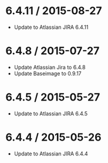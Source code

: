 
6.4.11 / 2015-08-27
==================

  * Update to Atlassian JIRA 6.4.11

6.4.8 / 2015-07-27
==================

  * Update Atlassian Jira to 6.4.8
  * Update Baseimage to 0.9.17

6.4.5 / 2015-05-27
==================

  * Update to Atlassian JIRA 6.4.5

6.4.4 / 2015-05-26
==================

  * Update to Atlassian JIRA 6.4.4
